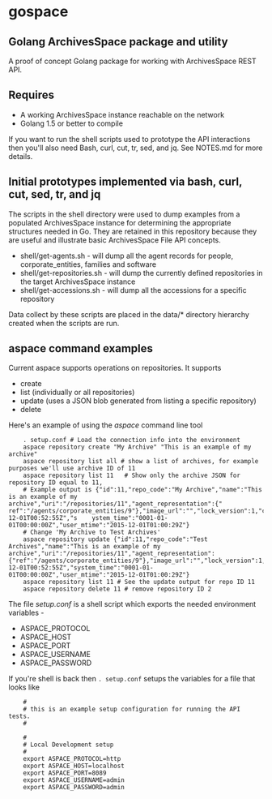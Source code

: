 
# gospace

## Golang ArchivesSpace package and utility

A proof of concept Golang package for working with ArchivesSpace REST API.

## Requires

+ A working ArchivesSpace instance reachable on the network
+ Golang 1.5 or better to compile

If you want to run the shell scripts used to prototype the API interactions then you'll also need Bash, curl, cut, tr, sed, and jq.
See NOTES.md for more details.


## Initial prototypes implemented via bash, curl, cut, sed, tr, and jq

The scripts in the shell directory were used to dump examples from a populated ArchivesSpace instance for determining the appropriate structures needed in Go. They are retained in this repository because they are useful and illustrate basic ArchivesSpace File API concepts.

+ shell/get-agents.sh - will dump all the agent records for people, corporate_entities, families and software
+ shell/get-repositories.sh - will dump the currently defined repositories in the target ArchivesSpace instance
+ shell/get-accessions.sh - will dump all the accessions for a specific repository

Data collect by these scripts are placed in the data/* directory hierarchy created when the scripts are run.



## aspace command examples

Current aspace supports operations on repositories. It supports

+ create
+ list (individually or all repositories)
+ update (uses a JSON blob generated from listing a specific repository)
+ delete

Here's an example of using the _aspace_ command line tool

```shell
    . setup.conf # Load the connection info into the environment
    aspace repository create "My Archive" "This is an example of my archive"
    aspace repository list all # show a list of archives, for example purposes we'll use archive ID of 11
    aspace repository list 11   # Show only the archive JSON for repository ID equal to 11,
    # Example output is {"id":11,"repo_code":"My Archive","name":"This is an example of my archive","uri":"/repositories/11","agent_representation":{"    ref":"/agents/corporate_entities/9"},"image_url":"","lock_version":1,"created_by":"admin","last_modified_by":"admin","create_time":"2015-12-01T00:52:55Z","s    ystem_time":"0001-01-01T00:00:00Z","user_mtime":"2015-12-01T01:00:29Z"}
    # Change 'My Archive to Test Archives'
    aspace repository update {"id":11,"repo_code":"Test Archives","name":"This is an example of my archive","uri":"/repositories/11","agent_representation":{"ref":"/agents/corporate_entities/9"},"image_url":"","lock_version":1,"created_by":"admin","last_modified_by":"admin","create_time":"2015-12-01T00:52:55Z","system_time":"0001-01-01T00:00:00Z","user_mtime":"2015-12-01T01:00:29Z"}
    aspace repository list 11 # See the update output for repo ID 11
    aspace repository delete 11 # remove repository ID 2
```

The file _setup.conf_ is a shell script which exports the needed environment variables -

+ ASPACE_PROTOCOL
+ ASPACE_HOST
+ ASPACE_PORT
+ ASPACE_USERNAME
+ ASPACE_PASSWORD

If you're shell is back then `. setup.conf` setups the variables for a file that looks like

```
    #
    # this is an example setup configuration for running the API tests.
    #

    #
    # Local Development setup
    #
    export ASPACE_PROTOCOL=http
    export ASPACE_HOST=localhost
    export ASPACE_PORT=8089
    export ASPACE_USERNAME=admin
    export ASPACE_PASSWORD=admin
```
